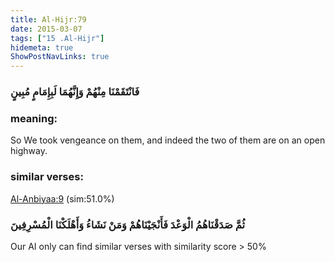 ```yaml
---
title: Al-Hijr:79
date: 2015-03-07
tags: ["15 .Al-Hijr"]
hidemeta: true 
ShowPostNavLinks: true 
---
```

### فَانْتَقَمْنَا مِنْهُمْ وَإِنَّهُمَا لَبِإِمَامٍ مُبِينٍ
### meaning: 
So We took vengeance on them, and indeed the two of them are on an open highway.
### similar verses: 

[Al-Anbiyaa:9](/21/9) (sim:51.0%)

### ثُمَّ صَدَقْنَاهُمُ الْوَعْدَ فَأَنْجَيْنَاهُمْ وَمَنْ نَشَاءُ وَأَهْلَكْنَا الْمُسْرِفِينَ

Our AI only can find similar verses with similarity score > 50% 



